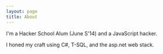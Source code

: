 ```yaml
---
layout: page
title: About
---
```


I'm a Hacker School Alum (June S'14) and a JavaScript hacker. 

I honed my craft using C#, T-SQL, and the asp.net web stack.
